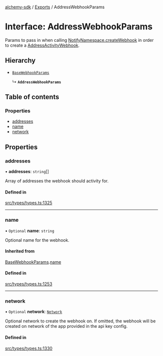 [alchemy-sdk](../README.md) / [Exports](../modules.md) / AddressWebhookParams

# Interface: AddressWebhookParams

Params to pass in when calling [NotifyNamespace.createWebhook](../classes/NotifyNamespace.md#createwebhook) in order
to create a [AddressActivityWebhook](AddressActivityWebhook.md).

## Hierarchy

- [`BaseWebhookParams`](BaseWebhookParams.md)

  ↳ **`AddressWebhookParams`**

## Table of contents

### Properties

- [addresses](AddressWebhookParams.md#addresses)
- [name](AddressWebhookParams.md#name)
- [network](AddressWebhookParams.md#network)

## Properties

### addresses

• **addresses**: `string`[]

Array of addresses the webhook should activity for.

#### Defined in

[src/types/types.ts:1325](https://github.com/alchemyplatform/alchemy-sdk-js/blob/fb68bb4a/src/types/types.ts#L1325)

___

### name

• `Optional` **name**: `string`

Optional name for the webhook.

#### Inherited from

[BaseWebhookParams](BaseWebhookParams.md).[name](BaseWebhookParams.md#name)

#### Defined in

[src/types/types.ts:1253](https://github.com/alchemyplatform/alchemy-sdk-js/blob/fb68bb4a/src/types/types.ts#L1253)

___

### network

• `Optional` **network**: [`Network`](../enums/Network.md)

Optional network to create the webhook on. If omitted, the webhook will be
created on network of the app provided in the api key config.

#### Defined in

[src/types/types.ts:1330](https://github.com/alchemyplatform/alchemy-sdk-js/blob/fb68bb4a/src/types/types.ts#L1330)
